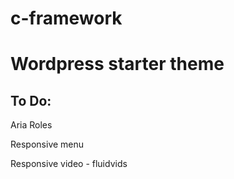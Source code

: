 # c-framework
<h1>Wordpress starter theme</h1>

<h2>To Do:</h2>

<p>Aria Roles</p>
<p>Responsive menu</p>
<p>Responsive video - fluidvids</p>
